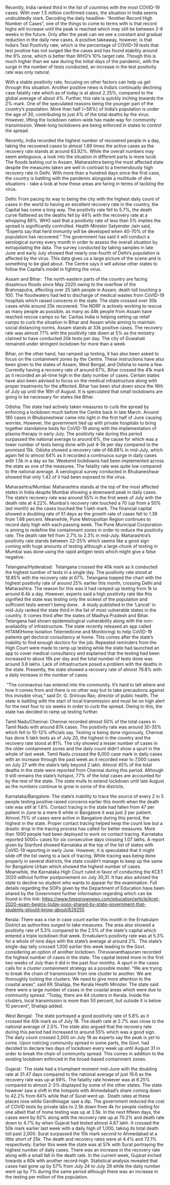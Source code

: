 
Recently, India ranked third in the list of countries with the most COVID-19 cases. With over 1.5 million confirmed cases, the situation in India seems undoubtedly stark. Decoding the daily headline- “Another Record High Number of Cases”, one of the things to come to terms with is that record highs will increase until the peak is reached which may still be between 2-6 weeks in the future. Only after the peak can we see a constant and gradual reduction in the daily new cases. A positive takeaway, however, is that India’s Test Positivity rate, which is the percentage of COVID-19 tests that test positive has not surged like the cases and has found stability around the 9% zone, which is better than WHO’s 10% target rate. Though this is much higher than we saw during the initial days of the pandemic, with the surge in the number of tests conducted, an increase in the test positivity rate was only natural.&nbsp;


With a stable positivity rate, focusing on other factors can help us get through this situation. Another positive news is India’s continually declining case fatality rate which as of today is at about 2.25%, compared to the global average of about 4%. Further, this rate is quickly inching towards the 2% mark. One of the speculated reasons being the younger part of the country’s population. More than half (~56%) of India’s population is under the age of 30, contributing to just 4% of the total deaths by the virus. However, lifting the lockdown nation-wide has made way for community transmission. Week-long lockdowns are being enforced in states to control the spread.&nbsp;


Recently, India recorded the highest number of recovered people in a day, taking the recovered cases to almost 1.89 times the active cases as the recovery rate stands at around 63.92%. While the overall numbers may seem ambiguous, a look into the situation in different parts is more lucid. The floods lashing out in Assam, Maharashtra being the most affected state despite the measures taken are well in contrast to a tremendously high recovery rate in Delhi. With more than a hundred days since the first case, the country is battling with the pandemic alongside a multitude of dire situations - take a look at how these areas are faring in terms of tackling the virus.


Delhi: From pacing its way to being the city with the highest daily count of cases in the world to having an excellent recovery rate in the country, the Capital has come a long way. The positivity rate fell to 5.7%, the death curve flattened as the deaths fell by 44% with the recovery rate at a whopping 88%. WHO said that a positivity rate of less than 5% implies the spread is significantly controlled. Health Minister Satyender Jain said, “Experts say that herd immunity will be developed when 40-70% of the population has recovered.” The government has said it will conduct a serological survey every month in order to assess the overall situation by extrapolating the data. The survey conducted by taking samples in late June and early July showed that nearly one-fourth of Delhi’s population is affected by the virus. This data gives us a large picture of the scene and is something to be glad about. The Centre says it will advise other states to follow the Capital’s model in fighting the virus.&nbsp;


Assam and Bihar:&nbsp; The north-eastern parts of the country are facing disastrous floods since May 2020 owing to the overflow of the Brahmaputra, affecting over 25 lakh people in Assam, death toll touching a 100. The floodwaters had led to discharge of medical wastes from CoVID-19 hospitals which raised concerns in the state. The state crossed over 30k cases while around 25k recovered. The NDRF is actively working to rescue as many people as possible, as many as 44k people from Assam have reached rescue camps so far. Caritas India is helping setting up relief camps to curb the situation in Bihar and Assam while aiming to maintain social distancing norms. Assam stands at 33k positive cases. The recovery rate was almost 77% with the positivity rate down at 5% as the ministry claimed to have conducted 20k tests per day. The city of Guwahati remained under stringent lockdown for more than a week.&nbsp;


Bihar, on the other hand, has ramped up testing, it has also been asked to focus on the containment zones by the Centre. These instructions have also been given to the states of Assam, West Bengal, and Odisha to name a few. Currently having a recovery rate of around 67%, Bihar crossed the 41k mark as it recorded an all-time high in the daily number of cases. Certain states have also been advised to focus on the medical infrastructure along with proper treatments for the affected. Bihar has been shut down since the 16th of July up until the 16th of August. It is speculated that small lockdowns are going to be necessary for states like Bihar.


Odisha: The state had actively taken measures to curb the spread by enforcing a lockdown much before the Centre back in late March. Around 180 cases in Bhubaneshwar came into light in the first half of June causing worries. However, the government tied up with private hospitals to bring together standalone beds for CoVID-19 along with the implementation of plasma therapy in early July. The positivity rate during this period surpassed the national average to around 6%, the cause for which was a lower number of tests being done with just 4-5k per day compared to the promised 15k. Odisha showed a recovery rate of 66.68% in mid-July, which again fell to almost 64% as it recorded a continuous surge in daily cases with 1.5k in a day so far. Weekend lockdowns had been implemented across the state as one of the measures. The fatality rate was quite low compared to the national average. A serological survey conducted in Bhubaneshwar showed that only 1.42 of it had been exposed to the virus.&nbsp;


Maharashtra/Mumbai: Maharashtra stands at the top of the most affected states in India despite Mumbai showing a downward peak in daily cases. The state’s recovery rate was around 55% in the first week of July with the death rate at 4.22%. Mumbai’s recovery rate touched a 70 (up from a 50% last month) as the cases touched the 1 lakh mark. The financial capital showed a doubling rate of 51 days as the growth rate of cases fell to 1.36 from 1.68 percent. Meanwhile, Pune Metropolitan Region continues to record daily high with each passing week. The Pune Municipal Corporation is aiming to redefine the containment zones in order to reduce the positivity rate. The death rate fell from 2.7% to 2.3% in mid-July. Maharashtra’s positivity rate stands between 22-25% which seems like a good sign coming with huge amounts of testing although a large chunk of testing in Mumbai was done using the rapid antigen tests which might give a false negative.


Telangana/Hyderabad: &nbsp;Telangana crossed the 40k mark as it conducted the highest number of tests in a single day. The positivity rate stood at 18.85% with the recovery rate at 67%. Telangana topped the chart with the highest positivity rate of around 25% earlier this month, crossing Delhi and Maharashtra. The reason for this was it had ramped up testing from 1k to around 6.4k a day. However, experts said a high positivity rate like this signified the state was testing only the sickest of the population and sufficient tests weren’t being done. &nbsp; A study published in the ‘Lancet’ in mid-July ranked the state third in the list of most vulnerable states in the country. It comes third after the states of Madhya Pradesh and Bihar. Telangana had shown epidemiological vulnerability along with the non-availability of infrastructure. The state recently released an app called HITAM(Home Isolation Telemedicine and Monitoring) to help CoVID-19 patients get doctoral consultancy at home. This comes after the state’s inability to find enough doctors for the job. Repeated reminders from the High Court were made to ramp up testing while the state had launched an app to cover medical consultancy and explained that the testing had been increased to about 16k per day and the total number of tests done was around 3.8 lakhs. Lack of infrastructure posed a problem with the deaths in the state. Presently, the state showed a recovery rate of almost 76.8% with a daily increase in the number of cases.


&nbsp;“The coronavirus has entered into the community. It’s hard to tell where and how it comes from and there is no other way but to take precautions against this invisible virus,” said Dr. G. Srinivas Rao, director of public health. The state is battling with the start of local transmission and must be on high alert for the next four to six weeks in order to curb the spread. Owing to this, the state has decided to ramp up testing further.


Tamil Nadu/Chennai: Chennai recorded almost 50% of the total cases in Tamil Nadu with around 87k cases. The positivity rate was around 30-35% which fell to 10-12% officials say. Testing is being done vigorously, Chennai has done 5 lakh tests as of July 20, the highest in the country and the recovery rate stood at 81%. The city showed a lesser number of cases in the older containment zones and the daily count didn’t show a spurt in the whole of last week. Tamil Nadu crossed the 6,000 case mark in daily cases with an increase through the past week as it recorded near to 7,000 cases on July 27 with the state’s tally beyond 2 lakh. Almost 45% of the total deaths in the state were reported from Chennai during this period. Although it still remains the state’s hotspot, 77% of the total cases are accounted for by the rest of the state. The state mulls to extend lockdown until late August as the numbers continue to grow in some of the districts.&nbsp;


Karnataka/Bangalore: The state’s inability to trace the source of every 2 in 5 people testing positive raised concerns earlier this month when the death rate was still at 1.6%. Contact tracing in the state had fallen from 47 per patient in June to a mere 6 while in Bangalore it was just 2 per patient. Almost 75% of cases were active in Bangalore during this period, the highest in the state. Proper contact tracing helped keep the count low but a drastic drop in the tracing process has called for better measures. More than 1000 people had been deployed to work on contact tracing. Karnataka reported 5000+ cases for six consecutive days crossing 1.07 lakhs. A report given by Stanford showed Karnataka at the top of the list of states with CoVID-19 reporting in early June. However, it is speculated that it might slide off the list owing to a lack of tracing. While tracing was being done properly in several districts, the state couldn’t manage to keep up the same for Bangalore Urban which showed the highest number of cases. Meanwhile, the Karnataka High Court ruled in favor of conducting the KCET 2020 without further postponement on July 30,31. It has also advised the state to decline no student who wants to appear for the examination. Full details regarding the SOPs given by the Department of Education have been shared by the Government further information regarding which can be found in this link: https://www.timesnownews.com/education/article/kcet-2020-exam-begins-today-sops-shared-by-state-government-that-students-should-know-about/629255


Kerala: There was a rise in case count earlier this month in the Ernakulam District as authorities surged to take measures. The area also showed a positivity rate of 5.3% compared to the 2.5% of the state's capital which entered a triple lockdown that week. Ernakulam’s positivity rate was at 5.3% for a whole of nine days with the state’s average at around 2%.&nbsp; The state’s single-day tally crossed 1,000 earlier this week leading to the Govt. considering an option of another lockdown. Thiruvananthapuram recorded the highest number of cases in the state. The capital tested more in the first two weeks of July than it did in the past four months. A spurt in the cases calls for a cluster containment strategy as a possible model. “We are trying to break the chain of transmission from one cluster to another. We are thoroughly locking the clusters. We need to give more attention to the coastal areas”, said KK Shailaja, the Kerala Health Minister. The state said there were a large number of cases in the coastal areas which were due to community spread. “Today, there are 84 clusters in Kerala. Inside the clusters, local transmission is more than 50 percent, but outside it is below 10 percent”, Shailaja added.&nbsp;


West Bengal: &nbsp;The state portrayed a good positivity rate of 5.8% as it crossed the 40k mark as of July 18. The death rate at 2.7% was close to the national average of 2.5%. The state also argued that the recovery rate during this period had increased to around 55% which was a good sign. The daily count crossed 2,000 on July 19 as experts say the peak is yet to come. Upon noticing community spread in some parts, the Govt. had decided to declare two days of lockdown every week up until August 31 in order to break the chain of community spread. This comes in addition to the existing lockdown enforced in the broad-based containment zones.


Gujarat: &nbsp;The state had a triumphant moment mid-June with the doubling rate at 31.47 days compared to the national average of just 19.6 as the recovery rate was up at 69%. The fatality rate however was at 6.25% compared to almost 2-3% displayed by some of the other states. The state however saw a shift in the hotspots with Ahmedabad’s share coming down to 42.2% from 64% while that of Surat went up.&nbsp; Death rates at these places rose while Gandhinagar saw a dip. The government reduced the cost of COVID tests by private labs to 2.5k down from 4k for people visiting for one albeit that of home testing was up at 3.5k. In the next fifteen days, the cases went by 62% along with the recovery rate up at 70.2% and death rate down to 4.7% by when Gujarat had tested almost 4.87 lakh. It crossed the 50k mark earlier last week with a daily high of 1,000, taking its total death toll past 2,000. Surat surpassed the 10k mark second to Ahmedabad at a little short of 25k. The death and recovery rates were at 4.4% and 72.1% respectively. Earlier this week the state was at 57k with Surat portraying the highest number of daily cases. There was an increase in the recovery rate along with a small fall in the death rate. In the current week, Gujarat inched towards a 60k with another record-high. Statistical analysis revealed that cases had gone up by 57% from July 24 to July 29 while the daily number went up by 7% during the same period although there was an increase in the testing per million of the population.&nbsp;

